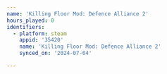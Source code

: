 ```yaml
---
name: 'Killing Floor Mod: Defence Alliance 2'
hours_played: 0
identifiers:
  - platform: steam
    appid: '35420'
    name: 'Killing Floor Mod: Defence Alliance 2'
    synced_on: '2024-07-04'

---
```

